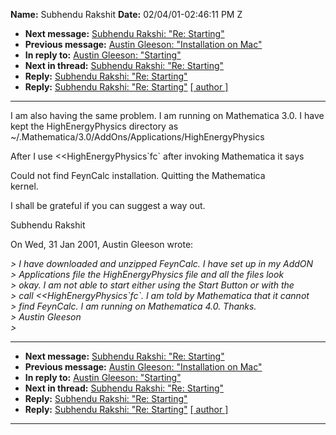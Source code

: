 **Name:** Subhendu Rakshit
**Date:** 02/04/01-02:46:11 PM Z

  - **Next message:** [Subhendu Rakshi: "Re: Starting"](0031.html)
  - **Previous message:** [Austin Gleeson: "Installation on
    Mac"](0029.html)
  - **In reply to:** [Austin Gleeson: "Starting"](0028.html)
  - **Next in thread:** [Subhendu Rakshi: "Re: Starting"](0031.html)
  - **Reply:** [Subhendu Rakshi: "Re: Starting"](0031.html)
  - **Reply:** [Subhendu Rakshi: "Re: Starting"](0032.html)
    [[ author ]](author.html#30)

-----

I am also having the same problem. I am running on Mathematica 3.0. I
have  
kept the HighEnergyPhysics directory as  
\~/.Mathematica/3.0/AddOns/Applications/HighEnergyPhysics  

After I use \<\<HighEnergyPhysics\`fc\` after invoking Mathematica it
says  

Could not find FeynCalc installation. Quitting the Mathematica  
kernel.  

I shall be grateful if you can suggest a way out.  

Subhendu Rakshit  

On Wed, 31 Jan 2001, Austin Gleeson wrote:  

*\> I have downloaded and unzipped FeynCalc. I have set up in my
AddON*  
*\> Applications file the HighEnergyPhysics file and all the files
look*  
*\> okay. I am not able to start either using the Start Button or with
the*  
*\> call \<\<HighEnergyPhysics\`fc\`. I am told by Mathematica that it
cannot*  
*\> find FeynCalc. I am running on Mathematica 4.0. Thanks.*  
*\> Austin Gleeson*  
*\>*  

-----

  - **Next message:** [Subhendu Rakshi: "Re: Starting"](0031.html)
  - **Previous message:** [Austin Gleeson: "Installation on
    Mac"](0029.html)
  - **In reply to:** [Austin Gleeson: "Starting"](0028.html)
  - **Next in thread:** [Subhendu Rakshi: "Re: Starting"](0031.html)
  - **Reply:** [Subhendu Rakshi: "Re: Starting"](0031.html)
  - **Reply:** [Subhendu Rakshi: "Re: Starting"](0032.html)
    [[ author ]](author.html#30)

-----

